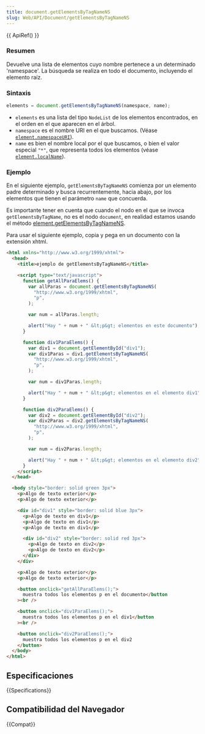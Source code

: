 ```yaml
---
title: document.getElementsByTagNameNS
slug: Web/API/Document/getElementsByTagNameNS
---
```


{{ ApiRef() }}

### Resumen

Devuelve una lista de elementos cuyo nombre pertenece a un determinado 'namespace'. La búsqueda se realiza en todo el documento, incluyendo el elemento raíz.

### Sintaxis

```js
elements = document.getElementsByTagNameNS(namespace, name);
```

- `elements` es una lista del tipo `NodeList` de los elementos encontrados, en el orden en el que aparecen en el árbol.
- `namespace` es el nombre URI en el que buscamos. (Véase [`element.namespaceURI`](/es/docs/DOM/element.namespaceURI)).
- `name` es bien el nombre local por el que buscamos, o bien el valor especial `"*"`, que representa todos los elementos (véase [`element.localName`](/es/docs/DOM/element.localName)).

### Ejemplo

En el siguiente ejemplo, `getElementsByTagNameNS` comienza por un elemento padre determinado y busca recurrentemente, hacia abajo, por los elementos que tienen el parámetro `name` que concuerda.

Es importante tener en cuenta que cuando el nodo en el que se invoca `getElementsByTagName`, no es el nodo `document`, en realidad estamos usando el método [element.getElementsByTagNameNS](/es/docs/DOM/element.getElementsByTagNameNS).

Para usar el siguiente ejemplo, copia y pega en un documento con la extensión xhtml.

```html
<html xmlns="http://www.w3.org/1999/xhtml">
  <head>
    <title>ejemplo de getElementsByTagNameNS</title>

    <script type="text/javascript">
      function getAllParaElems() {
        var allParas = document.getElementsByTagNameNS(
          "http://www.w3.org/1999/xhtml",
          "p",
        );

        var num = allParas.length;

        alert("Hay " + num + " &lt;p&gt; elementos en este documento");
      }

      function div1ParaElems() {
        var div1 = document.getElementById("div1");
        var div1Paras = div1.getElementsByTagNameNS(
          "http://www.w3.org/1999/xhtml",
          "p",
        );

        var num = div1Paras.length;

        alert("Hay " + num + " &lt;p&gt; elementos en el elemento div1");
      }

      function div2ParaElems() {
        var div2 = document.getElementById("div2");
        var div2Paras = div2.getElementsByTagNameNS(
          "http://www.w3.org/1999/xhtml",
          "p",
        );

        var num = div2Paras.length;

        alert("Hay " + num + " &lt;p&gt; elementos en el elemento div2");
      }
    </script>
  </head>

  <body style="border: solid green 3px">
    <p>Algo de texto exterior</p>
    <p>Algo de texto exterior</p>

    <div id="div1" style="border: solid blue 3px">
      <p>Algo de texto en div1</p>
      <p>Algo de texto en div1</p>
      <p>Algo de texto en div1</p>

      <div id="div2" style="border: solid red 3px">
        <p>Algo de texto en div2</p>
        <p>Algo de texto en div2</p>
      </div>
    </div>

    <p>Algo de texto exterior</p>
    <p>Algo de texto exterior</p>

    <button onclick="getAllParaElems();">
      muestra todos los elementos p en el documento</button
    ><br />

    <button onclick="div1ParaElems();">
      muestra todos los elementos p en el div1</button
    ><br />

    <button onclick="div2ParaElems();">
      muestra todos los elementos p en el div2
    </button>
  </body>
</html>
```

## Especificaciones

{{Specifications}}

## Compatibilidad del Navegador

{{Compat}}
